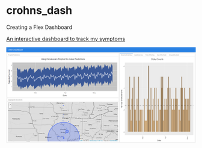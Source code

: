# crohns_dash
Creating a Flex Dashboard 

[An interactive dashboard to track my symptoms](https://crohns.boxhop.io/)


![A screeshot of the dashboard](https://raw.githubusercontent.com/ryanburge/crohns_dash/master/screenshot.png)